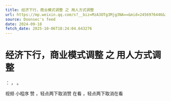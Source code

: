 ```yaml
---
title: 经济下行，商业模式调整 之 用人方式调整
url: https://mp.weixin.qq.com/s?__biz=MzA3OTg3Mjg3NA==&mid=2456976446&idx=1&sn=01235efbfe3b75f8c0cf6dfcdc79cdda
source: Doonsec's feed
date: 2024-09-18
fetch_date: 2025-10-06T18:24:04.643276
---
```


# 经济下行，商业模式调整 之 用人方式调整

：
，
。

视频
小程序
赞
，轻点两下取消赞
在看
，轻点两下取消在看